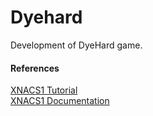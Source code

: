 Dyehard
============
Development of DyeHard game.




#### References
[XNACS1 Tutorial](http://depts.washington.edu/cmmr/Research/XNA_Games/1.XNA_GTA/Release/XNACS1Lib_Guide/XNACS1Lib_Guide.htm)  
[XNACS1 Documentation](http://depts.washington.edu/cmmr/Research/XNA_Games/1.XNA_GTA/Release/XNACS1Lib_Guide/LibDocumentations/index.html)

